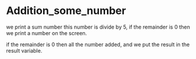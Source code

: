 # Addition_some_number

we print a sum number this number is divide by 5, if the remainder is 0 then we print a number on the screen.

if the remainder is 0 then all the number added, and we put the result in the result variable.
